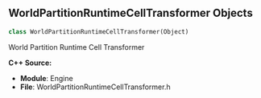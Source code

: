 ## WorldPartitionRuntimeCellTransformer Objects

```python
class WorldPartitionRuntimeCellTransformer(Object)
```

World Partition Runtime Cell Transformer

**C++ Source:**

- **Module**: Engine
- **File**: WorldPartitionRuntimeCellTransformer.h

<a id="unreal.MVVMBlueprintInstancedViewModelBase"></a>